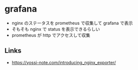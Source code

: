 # grafana

- nginx のステータスを prometheus で収集して grafana で表示
- そもそも nginx で status を表示できるらしい
- prometheus が http でアクセスして収集

## Links
- https://yossi-note.com/introducing_nginx_exporter/
